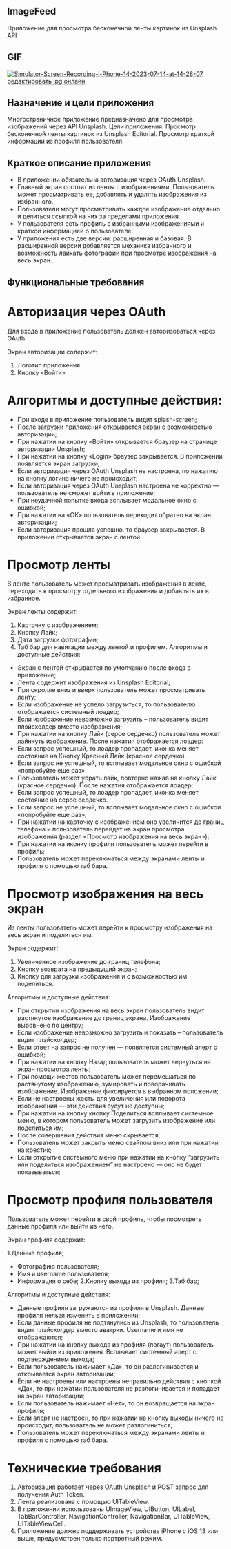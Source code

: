 ## ImageFeed
Приложение для просмотра бесконечной ленты картинок из Unsplash API

## GIF
<a href="https://ibb.co/7pTBfWv"><img src="https://i.ibb.co/s1Dcfwj/Simulator-Screen-Recording-i-Phone-14-2023-07-14-at-14-28-07.gif" alt="Simulator-Screen-Recording-i-Phone-14-2023-07-14-at-14-28-07" border="0"></a><br /><a target='_blank' href='https://ru.imgbb.com/'>редактировать jpg онлайн</a><br />

## Назначение и цели приложения
Многостраничное приложение предназначено для просмотра изображений через API Unsplash.
Цели приложения:
Просмотр бесконечной ленты картинок из Unsplash Editorial.
Просмотр краткой информации из профиля пользователя.


## Краткое описание приложения
- В приложении обязательна авторизация через OAuth Unsplash.
- Главный экран состоит из ленты с изображениями. Пользователь может просматривать ее, добавлять и удалять изображения из избранного.
- Пользователи могут просматривать каждое изображение отдельно и делиться ссылкой на них за пределами приложения.
- У пользователя есть профиль с избранными изображениями и краткой информацией о пользователе.
- У приложения есть две версии: расширенная и базовая. В расширенной версии добавляется механика избранного и возможность лайкать фотографии при просмотре изображения на весь экран.

## Функциональные требования

# Авторизация через OAuth

Для входа в приложение пользователь должен авторизоваться через OAuth.

Экран авторизации содержит:

1. Логотип приложения
2. Кнопку «Войти»
# Алгоритмы и доступные действия:

- При входе в приложение пользователь видит splash-screen;
- После загрузки приложения открывается экран с возможностью авторизации;
- При нажатии на кнопку «Войти» открывается браузер на странице авторизации Unsplash;
- При нажатии на кнопку «Login» браузер закрывается. В приложении появляется экран загрузки;
- Если авторизация через OAuth Unsplash не настроена, по нажатию на кнопку логина ничего не происходит;
- Если авторизация через OAuth Unsplash настроена не корректно — пользователь не сможет войти в приложение;
- При неудачной попытке входа всплывает модальное окно с ошибкой;
- При нажатии на «ОК» пользователь переходит обратно на экран авторизации;
- Если авторизация прошла успешно, то браузер закрывается. В приложении открывается экран с лентой.

# Просмотр ленты

В ленте пользователь может просматривать изображения в ленте, переходить к просмотру отдельного изображения и добавлять их в избранное.

Экран ленты содержит:

1. Карточку с изображением;
2. Кнопку Лайк;
3. Дата загрузки фотографии;
4. Таб бар для навигации между лентой и профилем.
Алгоритмы и доступные действия:

- Экран с лентой открывается по умолчанию после входа в приложение;
- Лента содержит изображения из Unsplash Editorial;
- При скролле вниз и вверх пользователь может просматривать ленту;
- Если изображение не успело загрузиться, то пользователю отображается системный лоадер;
- Если изображение невозможно загрузить – пользователь видит плэйсхолдер вместо изображения;
- При нажатии на кнопку Лайк (серое сердечко) пользователь может лайнкуть изображение. После нажатия отображается лоадер:
- Если запрос успешный, то лоадер пропадает, иконка меняет состояние на Кнопку Красный Лайк (красное сердечко).
- Если запрос не успешный, то всплывает модальное окно с ошибкой «попробуйте еще раз»
- Пользователь может убрать лайк, повторно нажав на кнопку Лайк (красное сердечко). После нажатия отображается лоадер:
- Если запрос успешный, то лоадер пропадает, иконка меняет состояние на серое сердечко.
- Если запрос не успешный, то всплывает модальное окно с ошибкой «попробуйте еще раз»;
- При нажатии на карточку с изображением оно увеличится до границ телефона и пользователь перейдет на экран просмотра изображения (раздел «Просмотр изображения на весь экран»);
- При нажатии на иконку профиля пользователь может перейти в профиль;
- Пользователь может переключаться между экранами ленты и профиля с помощью таб бара.

# Просмотр изображения на весь экран

Из ленты пользователь может перейти к просмотру изображения на весь экран и поделиться им.

Экран содержит:

1. Увеличенное изображение до границ телефона;
2. Кнопку возврата на предыдущий экран;
3. Кнопку для загрузки изображения и с возможностью им поделиться.

Алгоритмы и доступные действия:

- При открытии изображения на весь экран пользователь видит растянутое изображение до границ экрана. Изображение выровнено по центру;
- Если изображение невозможно загрузить и показать – пользователь видит плэйсхолдер;
- Если ответ на запрос не получен — появляется системный алерт с ошибкой;
- При нажатии на кнопку Назад пользователь может вернуться на экран просмотра ленты;
- При помощи жестов пользователь может перемещаться по растянутому изображению, зумировать и поворачивать изображение. Изображение фиксируется в выбранном положении;
- Если не настроены жесты для увеличения или поворота изображения — эти действия будут не доступны;
- При нажатии на кнопку кнопку Поделиться всплывает системное меню, в котором пользователь может загрузить изображение или поделиться им;
- После совершения действия меню скрывается;
- Пользователь может закрыть меню свайпом вниз или при нажатии на крестик;
- Если открытие системного меню при нажатии на кнопку “загрузить или поделиться изображением” не настроено — оно не будет показываться;

# Просмотр профиля пользователя

Пользователь может перейти в свой профиль, чтобы посмотреть данные профиля или выйти из него.

Экран профиля содержит:

1.Данные профиля;
  - Фотографию пользователя;
  - Имя и username пользователя;
  - Информация о себе;
2.Кнопку выхода из профиля;
3.Таб бар;

Алгоритмы и доступные действия:

- Данные профиля загружаются из профиля в Unsplash. Данные профиля нельзя изменить в приложении;
- Если данные профиля не подтянулись из Unsplash, то пользователь видит плэйсхолдер вместо аватрки. Username и имя не отображаются;
- При нажатии на кнопку выхода из профиля (логаут) пользователь может выйти из приложения. Всплывает системный алерт с подтверждением выхода;
- Если пользователь нажимает «Да», то он разлогинивается и открывается экран авторизации;
- Если не настроены или настроены неправильно действия с кнопкой «Да», то при нажатии пользователя не разлогинивается и попадает на экран авторизации;
- Если пользователь нажимает «Нет», то он возвращается на экран профиля;
- Если алерт не настроен, то при нажатии на кнопку выходы ничего не происходит, пользователь не может разлогиниться;
- Пользователь может переключаться между экранами ленты и профиля с помощью таб бара.

# Технические требования

1. Авторизация работает через OAuth Unsplash и POST запрос для получения Auth Token.
2. Лента реализована с помощью UITableView.
3. В приложении использованы UImageView, UIButton, UILabel, TabBarController, NavigationController, NavigationBar, UITableView, UITableViewCell.
4. Приложение должно поддерживать устройства iPhone с iOS 13 или выше, предусмотрен только портретный режим.
